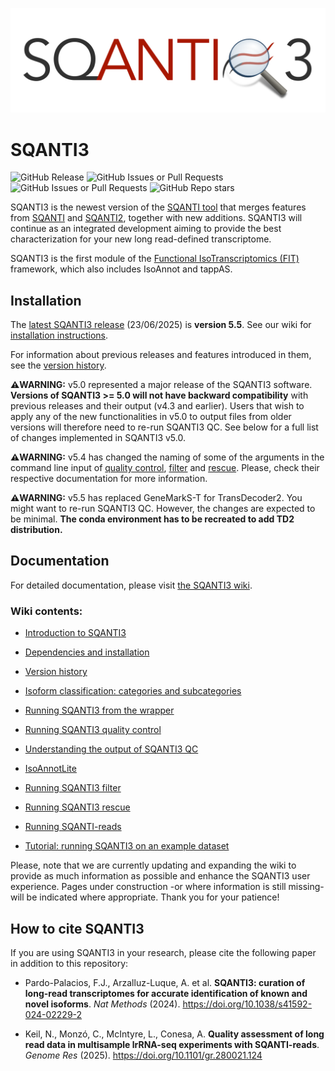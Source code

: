 ![SQANTI3 logo](https://github.com/FJPardoPalacios/public_figures/blob/master/sq3-logo.png)

# SQANTI3

![GitHub Release](https://img.shields.io/github/v/release/ConesaLab/SQANTI3)
![GitHub Issues or Pull Requests](https://img.shields.io/github/issues/ConesaLab/SQANTI3)
![GitHub Issues or Pull Requests](https://img.shields.io/github/issues-closed/ConesaLab/SQANTI3)
![GitHub Repo stars](https://img.shields.io/github/stars/ConesaLab/SQANTI3)


SQANTI3 is the newest version of the [SQANTI tool](https://www.ncbi.nlm.nih.gov/pmc/articles/PMC5848618/) that merges features from [SQANTI](https://github.com/ConesaLab/SQANTI) and  [SQANTI2](https://github.com/Magdoll/SQANTI2), together with new additions. SQANTI3 will continue as an integrated development aiming to provide the best characterization for your new long read-defined transcriptome. 

SQANTI3 is the first module of the [Functional IsoTranscriptomics (FIT)](https://tappas.org/) framework, which also includes IsoAnnot and tappAS.

## Installation
The [latest SQANTI3 release](https://github.com/ConesaLab/SQANTI3/releases/tag/v5.5) (23/06/2025) is **version 5.5**. See our wiki for [installation instructions](https://github.com/ConesaLab/SQANTI3/wiki/Dependencies-and-installation).

For information about previous releases and features introduced in them, see the [version history](https://github.com/ConesaLab/SQANTI3/wiki/Version-history).

**⚠️WARNING:** v5.0 represented a major release of the SQANTI3 software. **Versions of SQANTI3 >= 5.0 will not have backward compatibility** with previous releases and their output (v4.3 and earlier). Users that wish to apply any of the new functionalities in v5.0 to output files from older versions will therefore need to re-run SQANTI3 QC. See below for a full list of changes implemented in SQANTI3 v5.0.

**⚠️WARNING:** v5.4 has changed the naming of some of the arguments in the command line input of [quality control](https://github.com/ConesaLab/SQANTI3/wiki/Running-SQANTI3-Quality-Control#arguments-and-parameters-in-sqanti3-qc), [filter](https://github.com/ConesaLab/SQANTI3/wiki/Running-SQANTI3-filter#running-the-rules-filter) and [rescue](https://github.com/ConesaLab/SQANTI3/wiki/Running-SQANTI3-rescue#running-sq3-rescue). Please, check their respective documentation for more information.

**⚠️WARNING:** v5.5 has replaced GeneMarkS-T for TransDecoder2. You might want to re-run SQANTI3 QC. However, the changes are expected to be minimal. **The conda environment has to be recreated to add TD2 distribution.**

## Documentation

For detailed documentation, please visit [the SQANTI3 wiki](https://github.com/ConesaLab/SQANTI3/wiki).

### Wiki contents:
* [Introduction to SQANTI3](https://github.com/ConesaLab/SQANTI3/wiki/Introduction-to-SQANTI3)

* [Dependencies and installation](https://github.com/ConesaLab/SQANTI3/wiki/Dependencies-and-installation)

* [Version history](https://github.com/ConesaLab/SQANTI3/wiki/Version-history)

* [Isoform classification: categories and subcategories](https://github.com/ConesaLab/SQANTI3/wiki/SQANTI3-isoform-classification:-categories-and-subcategories)

* [Running SQANTI3 from the wrapper](https://github.com/ConesaLab/SQANTI3/wiki/Running-SQANTI3-from-the-wrapper)

* [Running SQANTI3 quality control](https://github.com/ConesaLab/SQANTI3/wiki/Running-SQANTI3-Quality-Control)

* [Understanding the output of SQANTI3 QC](https://github.com/ConesaLab/SQANTI3/wiki/Understanding-the-output-of-SQANTI3-QC)

* [IsoAnnotLite](https://github.com/ConesaLab/SQANTI3/wiki/IsoAnnotLite)

* [Running SQANTI3 filter](https://github.com/ConesaLab/SQANTI3/wiki/Running-SQANTI3-filter)

* [Running SQANTI3 rescue](https://github.com/ConesaLab/SQANTI3/wiki/Running-SQANTI3-rescue)

* [Running SQANTI-reads](https://github.com/ConesaLab/SQANTI3/wiki/Running-SQANTI%E2%80%90reads)

* [Tutorial: running SQANTI3 on an example dataset](https://github.com/ConesaLab/SQANTI3/wiki/Tutorial:-running-SQANTI3-on-an-example-dataset)

Please, note that we are currently updating and expanding the wiki to provide as much information as possible and 
enhance the SQANTI3 user experience. Pages under construction -or where information is still missing- will be indicated where appropriate. 
Thank you for your patience!


## How to cite SQANTI3
If you are using SQANTI3 in your research, please cite the following paper in addition to this repository:

- Pardo-Palacios, F.J., Arzalluz-Luque, A. et al. **SQANTI3: curation of long-read transcriptomes for accurate identification of known and novel isoforms**. *Nat Methods* (2024). https://doi.org/10.1038/s41592-024-02229-2

- Keil, N., Monzó, C., McIntyre, L., Conesa, A. **Quality assessment of long read data in multisample lrRNA-seq experiments with SQANTI-reads**. *Genome Res* (2025). https://doi.org/10.1101/gr.280021.124
